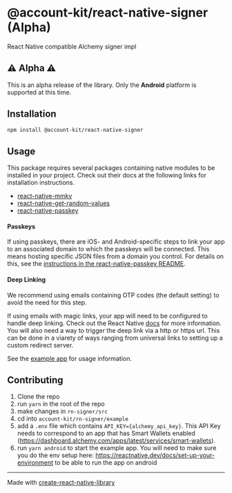 # @account-kit/react-native-signer (Alpha)

React Native compatible Alchemy signer impl

## ⚠️ Alpha ⚠️

This is an alpha release of the library. Only the **Android** platform is supported at this time.

## Installation

```sh
npm install @account-kit/react-native-signer
```

## Usage

This package requires several packages containing native modules to be installed in your project. Check out their docs at the following links for installation instructions.

- [react-native-mmkv](https://github.com/mrousavy/react-native-mmkv)
- [react-native-get-random-values](https://github.com/LinusU/react-native-get-random-values)
- [react-native-passkey](https://github.com/f-23/react-native-passkey)

#### Passkeys

If using passkeys, there are iOS- and Android-specific steps to link your app to an associated domain to which the passkeys will be connected. This means hosting specific JSON files from a domain you control. For details on this, see the [instructions in the react-native-passkey README](https://github.com/f-23/react-native-passkey?tab=readme-ov-file#configuration).

#### Deep Linking

We recommend using emails containing OTP codes (the default setting) to avoid the need for this step.

If using emails with magic links, your app will need to be configured to handle deep linking. Check out the React Native [docs](https://reactnative.dev/docs/linking#enabling-deep-links) for more information.
You will also need a way to trigger the deep link via a http or https url. This can be done in a viarety of ways ranging from universal links to setting up a custom redirect server.

See the [example app](./example) for usage information.

## Contributing

1. Clone the repo
1. run `yarn` in the root of the repo
1. make changes in `rn-signer/src`
1. cd into `account-kit/rn-signer/example`
1. add a `.env` file which contains `API_KEY={alchemy_api_key}`. This API Key needs to correspond to an app that has Smart Wallets enabled (https://dashboard.alchemy.com/apps/latest/services/smart-wallets).
1. run `yarn android` to start the example app. You will need to make sure you do the env setup here: https://reactnative.dev/docs/set-up-your-environment to be able to run the app on android

---

Made with [create-react-native-library](https://github.com/callstack/react-native-builder-bob)
